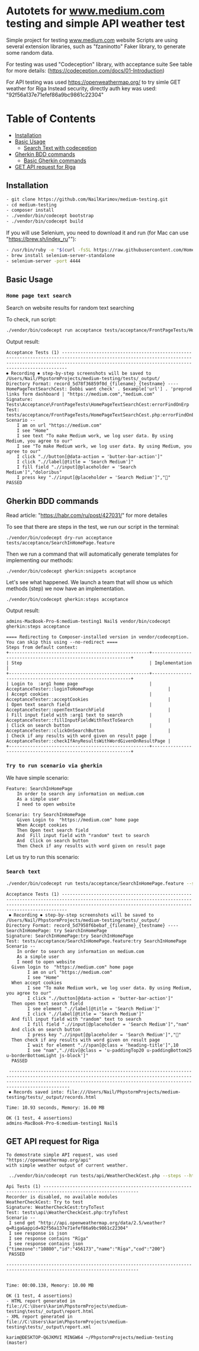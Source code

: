 # Autotets for www.medium.com testing and simple API weather test

Simple project for testing www.medium.com website
Scripts are using several extension libraries, such as "fzaninotto" Faker library, to generate some random data.

For testing was used "Codeception" library, with acceptance suite 
See table for more details: (https://codeception.com/docs/01-Introduction)

For API testing was used https://openweathermap.org/ to try simle GET weather for Riga
Instead security, directly auth key was used: "92f56a137e71efef86a9bc9861c22304"

# Table of Contents

- [Installation](#installation)
- [Basic Usage](#basic-usage)
	- [Search Text with codeception](#search-text-with-codeception)
- [Gherkin BDD commands](#gherkin-commands)	
    - [Basic Gherkin commands](#basic-gherkin-commands)
- [GET API request for Riga](#api-commands)	
 

## Installation

```sh
- git clone https://github.com/NailKarimov/medium-testing.git
- cd medium-testing
- composer install
- ./vendor/bin/codecept bootstrap
- ./vendor/bin/codecept build
```

If you will use Selenium, you need to download it and run (for Mac can use "https://brew.sh/index_ru""):

```sh
- /usr/bin/ruby -e "$(curl -fsSL https://raw.githubusercontent.com/Homebrew/install/master/install)"
- brew install selenium-server-standalone
- selenium-server -port 4444
```

## Basic Usage

### `Home page text search`

Search on website results for random text searching 

To check, run script:
```sh 
./vendor/bin/codecept run acceptance tests/acceptance/FrontPageTests/HomePageTextSearchCest.php --steps --html --xml
```
Output result:
 
    Acceptance Tests (1) --------------------------------------------------------------------------------------------------------------------------------------------------------------------------------------------------------------------
    ⏺ Recording ⏺ step-by-step screenshots will be saved to /Users/Nail/PhpstormProjects/medium-testing/tests/_output/
    Directory Format: record_5d78f36859f0d_{filename}_{testname} ----
    HomePageTextSearchCest: Dobbi want check' . $example['url'] . 'preprod links form dashboard | "https://medium.com","medium.com"
    Signature: Tests\Acceptance\FrontPageTests\HomePageTextSearchCest:errorFindOnErp
    Test: tests/acceptance/FrontPageTests/HomePageTextSearchCest.php:errorFindOnErp
    Scenario --
        I am on url "https://medium.com"
        I see "Home"
        I see text "To make Medium work, we log user data. By using Medium, you agree to our"
        I see "To make Medium work, we log user data. By using Medium, you agree to our"
        I click ".//button[@data-action = 'butter-bar-action']"
        I click ".//label[@title = 'Search Medium']"
        I fill field ".//input[@placeholder = 'Search Medium']","doloribus"
        I press key ".//input[@placeholder = 'Search Medium']",""
    PASSED 
     

## Gherkin BDD commands

Read article: "https://habr.com/ru/post/427031/" for more detailes

To see that there are steps in the test, we run our script in the terminal:
```
./vendor/bin/codecept dry-run acceptance tests/acceptance/SearchInHomePage.feature
```
Then we run a command that will automatically generate templates for implementing our methods:

```
./vendor/bin/codecept gherkin:snippets acceptance
```
Let's see what happened. We launch a team that will show us which methods (step) we now have an implementation.
       
```
./vendor/bin/codecept gherkin:steps acceptance
```
Output result:

    admins-MacBook-Pro-6:medium-testing1 Nail$ vendor/bin/codecept gherkin:steps acceptance

    ==== Redirecting to Composer-installed version in vendor/codeception. You can skip this using --no-redirect ====
    Steps from default context:
    +-----------------------------------------------------+--------------------------------------------------------------+
    | Step                                                | Implementation                                               |
    +-----------------------------------------------------+--------------------------------------------------------------+
    | Login to  :arg1 home page                           | AcceptanceTester::loginToHomePage                            |
    | Accept cookies                                      | AcceptanceTester::acceptCookies                              |
    | Open text search field                              | AcceptanceTester::openTextSearchField                        |
    | Fill input field with :arg1 text to search          | AcceptanceTester::fillInputFieldWithTextToSearch             |
    | Click on search button                              | AcceptanceTester::clickOnSearchButton                        |
    | Check if any results with word given on result page | AcceptanceTester::checkIfAnyResultsWithWordGivenOnResultPage |
    +-----------------------------------------------------+--------------------------------------------------------------+
   
### `Try to run scenario via gherkin`
We have simple scenario:

    Feature: SearchInHomePage
        In order to search any information on medium.com
        As a simple user
        I need to open website

    Scenario: try SearchInHomePage
        Given Login to  "https://medium.com" home page
        When Accept cookies
        Then Open text search field
        And  Fill input field with "random" text to search
        And  Click on search button
        Then Check if any results with word given on result page
        
Let us try to run this scenario: 
### `Search text`

```sh 
./vendor/bin/codecept run tests/acceptance/SearchInHomePage.feature --steps --html --xml
```

    Acceptance Tests (1) --------------------------------------------------------------------------------------------------------------------------------------------------------------------------------------------------------------------
     ⏺ Recording ⏺ step-by-step screenshots will be saved to /Users/Nail/PhpstormProjects/medium-testing/tests/_output/
    Directory Format: record_5d7958f6bebaf_{filename}_{testname} ----
    SearchInHomePage: try SearchInHomePage
    Signature: SearchInHomePage:try SearchInHomePage
    Test: tests/acceptance/SearchInHomePage.feature:try SearchInHomePage
    Scenario --
        In order to search any information on medium.com
        As a simple user
        I need to open website
      Given login to  "https://medium.com" home page 
            I am on url "https://medium.com"
            I see "Home"
      When accept cookies 
            I see "To make Medium work, we log user data. By using Medium, you agree to our"
            I click ".//button[@data-action = 'butter-bar-action']"
      Then open text search field 
            I see element ".//label[@title = 'Search Medium']"
            I click ".//label[@title = 'Search Medium']"
      And fill input field with "random" text to search 
            I fill field ".//input[@placeholder = 'Search Medium']","nam"
      And click on search button 
            I press key ".//input[@placeholder = 'Search Medium']",""
      Then check if any results with word given on result page 
            I wait for element ".//span[@class = 'heading-title']",10
            I see "nam",".//div[@class = 'u-paddingTop20 u-paddingBottom25 u-borderBottomLight js-block']"
      PASSED 

     -----------------------------------------------------------------------------------------------------------------------------------------------------------------------------------------------------------------------------------------
     ⏺ Records saved into: file:///Users/Nail/PhpstormProjects/medium-testing/tests/_output/records.html

    Time: 10.93 seconds, Memory: 16.00 MB   

    OK (1 test, 4 assertions)
    admins-MacBook-Pro-6:medium-testing1 Nail$ 
    
## GET API request for Riga
    
    To demostrate simple API request, was used "https://openweathermap.org/api" 
    with simple weather output of current weather. 
    
```sh 
 ../vendor/bin/codecept run tests/api/WeatherCheckCest.php --steps --html --xml
```

    Api Tests (1) ----------------------------------------------------------------------------------------------------------
    Recorder is disabled, no available modules
    WeatherCheckCest: Try to test
    Signature: WeatherCheckCest:tryToTest
    Test: tests\api\WeatherCheckCest.php:tryToTest
    Scenario --
     I send get "http://api.openweathermap.org/data/2.5/weather?q=Riga&appid=92f56a137e71efef86a9bc9861c22304"
     I see response is json
     I see response contains "Rīga"
     I see response contains json {"timezone":"10800","id":"456173","name":"Rīga","cod":"200"}
     PASSED
    
    ------------------------------------------------------------------------------------------------------------------------
    
    
    Time: 00:00.138, Memory: 10.00 MB
    
    OK (1 test, 4 assertions)
    - HTML report generated in file://C:\Users\karim\PhpstormProjects\medium-testing\tests/_output\report.html
    - XML report generated in file://C:\Users\karim\PhpstormProjects\medium-testing\tests/_output\report.xml
    
    karim@DESKTOP-Q6JKMVI MINGW64 ~/PhpstormProjects/medium-testing (master)
